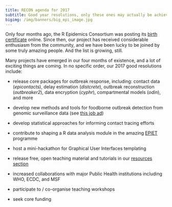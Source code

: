 ```yaml
---
title: RECON agenda for 2017 
subtitle: Good year resolutions, only these ones may actually be achieved!
bigimg: /img/banners/big_epi_image.jpg
---
```


Only four months ago, the R Epidemics Consortium was posting its [birth certificate](http://www.repidemicsconsortium.org/2016-09-06-new-sections/) online. Since then, our project has received considerable enthusiasm from the community, and we have been lucky to be joined by some truly amazing people. And the list is growing, still.

Many projects have emerged in our four months of existence, and a lot of exciting things are coming. In no specific order, our 2017 good resolutions include:

* release core packages for outbreak response, including: contact data (*epicontacts*), delay estimation (*distcrete*), outbreak reconstruction (*outbreaker2*), data encryption (*cyphr*), compartmental models (*odin*), and more

* develop new methods and tools for foodborne outbreak detection from genomic surveillance data (see [this job ad](http://www.repidemicsconsortium.org/2016-12-16-new-job/))

* develop statistical approaches for informing contact tracing efforts

* contribute to shaping a R data analysis module in the amazing [EPIET](http://ecdc.europa.eu/en/epiet/Pages/HomeEpiet.aspx) programme

* host a mini-hackathon for Graphical User Interfaces templating

* release free, open teaching material and tutorials in our [resources section](http://www.repidemicsconsortium.org/resources/)

* increased collaborations with major Public Health institutions including WHO, ECDC, and MSF

* participate to / co-organise teaching workshops

* seek core funding



